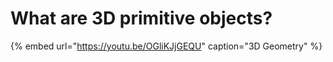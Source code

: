 # What are 3D primitive objects?

{% embed url="https://youtu.be/OGliKJjGEQU" caption="3D Geometry" %}



